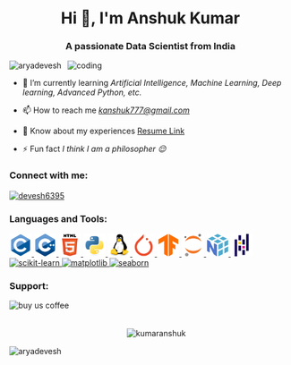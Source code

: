 
<h1 align="center">Hi 👋, I'm Anshuk Kumar</h1>
<h3 align="center">A passionate Data Scientist from India</h3>
<img align="right" alt="coding" width="400" src="https://user-images.githubusercontent.com/55389276/140866485-8fb1c876-9a8f-4d6a-98dc-08c4981eaf70.gif">


<p align="left"> <img src="https://komarev.com/ghpvc/?username=aryadevesh&label=Profile%20views&color=0e75b6&style=flat" alt="aryadevesh" /> </p>

- 🌱 I’m currently learning *Artificial Intelligence, Machine Learning, Deep learning, Advanced Python, etc.*


- 📫 How to reach me *kanshuk777@gmail.com*

- 📄 Know about my experiences [Resume Link](https://drive.google.com/file/d/1Pb2lXlkznesqiWvHwOGPabSHYGQZSl8r/view?usp=sharing)

- ⚡ Fun fact *I think I am a philosopher 😌*   

<h3 align="left">Connect with me:</h3>
<p align="left">
<a href="https://www.linkedin.com/in/anshuk-kumar-700806239/" target="blank"><img align="center" src="https://raw.githubusercontent.com/rahuldkjain/github-profile-readme-generator/master/src/images/icons/Social/linked-in-alt.svg" alt="devesh6395" height="30" width="40" /></a>
<!-- <a href="https://instagram.com/devesharya" target="blank"><img align="center" src="https://raw.githubusercontent.com/rahuldkjain/github-profile-readme-generator/master/src/images/icons/Social/instagram.svg" alt="_devesharya_" height="30" width="40" /></a> -->
</p>
<!--
<h3 align="left">Languages and Tools:</h3>
<p align="left"> <a href="https://www.cprogramming.com/" target="_blank" rel="noreferrer"> <img src="https://raw.githubusercontent.com/devicons/devicon/master/icons/c/c-original.svg" alt="c" width="40" height="40"/> </a> <a href="https://www.w3schools.com/cpp/" target="_blank" rel="noreferrer"> <img src="https://raw.githubusercontent.com/devicons/devicon/master/icons/cplusplus/cplusplus-original.svg" alt="cplusplus" width="40" height="40"/> </a> <a href="https://www.w3schools.com/css/" target="_blank" rel="noreferrer"> <img src="https://raw.githubusercontent.com/devicons/devicon/master/icons/css3/css3-original-wordmark.svg" alt="css3" width="40" height="40"/> </a> <a href="https://firebase.google.com/" target="_blank" rel="noreferrer"> <img src="https://www.vectorlogo.zone/logos/firebase/firebase-icon.svg" alt="firebase" width="40" height="40"/> </a> <a href="https://flutter.dev" target="_blank" rel="noreferrer"> <img src="https://www.vectorlogo.zone/logos/flutterio/flutterio-icon.svg" alt="flutter" width="40" height="40"/> </a> <a href="https://www.w3.org/html/" target="_blank" rel="noreferrer"> <img src="https://raw.githubusercontent.com/devicons/devicon/master/icons/html5/html5-original-wordmark.svg" alt="html5" width="40" height="40"/> </a> <a href="https://developer.mozilla.org/en-US/docs/Web/JavaScript" target="_blank" rel="noreferrer"> <img src="https://raw.githubusercontent.com/devicons/devicon/master/icons/javascript/javascript-original.svg" alt="javascript" width="40" height="40"/> </a> <a href="https://www.linux.org/" target="_blank" rel="noreferrer"> <img src="https://raw.githubusercontent.com/devicons/devicon/master/icons/linux/linux-original.svg" alt="linux" width="40" height="40"/> </a> <a href="https://www.mongodb.com/" target="_blank" rel="noreferrer"> <img src="https://raw.githubusercontent.com/devicons/devicon/master/icons/mongodb/mongodb-original-wordmark.svg" alt="mongodb" width="40" height="40"/> </a> <a href="https://nodejs.org" target="_blank" rel="noreferrer"> <img src="https://raw.githubusercontent.com/devicons/devicon/master/icons/nodejs/nodejs-original-wordmark.svg" alt="nodejs" width="40" height="40"/> </a> <a href="https://www.python.org" target="_blank" rel="noreferrer"> <img src="https://raw.githubusercontent.com/devicons/devicon/master/icons/python/python-original.svg" alt="python" width="40" height="40"/> </a> <a href="https://reactjs.org/" target="_blank" rel="noreferrer"> <img src="https://raw.githubusercontent.com/devicons/devicon/master/icons/react/react-original-wordmark.svg" alt="react" width="40" height="40"/> </a> </p>
-->
<h3 align="left">Languages and Tools:</h3>
<p align="left"> 
  <a href="https://www.cprogramming.com/" target="_blank" rel="noreferrer"> 
    <img src="https://raw.githubusercontent.com/devicons/devicon/master/icons/c/c-original.svg" alt="c" width="40" height="40"/> 
  </a> 
  <a href="https://www.w3schools.com/cpp/" target="_blank" rel="noreferrer"> 
    <img src="https://raw.githubusercontent.com/devicons/devicon/master/icons/cplusplus/cplusplus-original.svg" alt="cplusplus" width="40" height="40"/> 
  </a> 
  <a href="https://www.w3.org/html/" target="_blank" rel="noreferrer"> 
    <img src="https://raw.githubusercontent.com/devicons/devicon/master/icons/html5/html5-original-wordmark.svg" alt="html5" width="40" height="40"/> 
  </a> 
  <a href="https://www.python.org" target="_blank" rel="noreferrer"> 
    <img src="https://raw.githubusercontent.com/devicons/devicon/master/icons/python/python-original.svg" alt="python" width="40" height="40"/> 
  </a> 
  <a href="https://www.linux.org/" target="_blank" rel="noreferrer"> 
    <img src="https://raw.githubusercontent.com/devicons/devicon/master/icons/linux/linux-original.svg" alt="linux" width="40" height="40"/> 
  </a> 
  <a href="https://pytorch.org/" target="_blank" rel="noreferrer"> 
    <img src="https://raw.githubusercontent.com/devicons/devicon/master/icons/pytorch/pytorch-original.svg" alt="pytorch" width="40" height="40"/> 
  </a> 
  <a href="https://www.tensorflow.org/" target="_blank" rel="noreferrer"> 
    <img src="https://raw.githubusercontent.com/devicons/devicon/master/icons/tensorflow/tensorflow-original.svg" alt="tensorflow" width="40" height="40"/> 
  </a> 
  <a href="https://jupyter.org/" target="_blank" rel="noreferrer"> 
    <img src="https://raw.githubusercontent.com/devicons/devicon/master/icons/jupyter/jupyter-original.svg" alt="jupyter" width="40" height="40"/> 
  </a> 
  <a href="https://numpy.org/" target="_blank" rel="noreferrer"> 
    <img src="https://raw.githubusercontent.com/devicons/devicon/master/icons/numpy/numpy-original.svg" alt="numpy" width="40" height="40"/> 
  </a> 
  <a href="https://pandas.pydata.org/" target="_blank" rel="noreferrer"> 
    <img src="https://raw.githubusercontent.com/devicons/devicon/master/icons/pandas/pandas-original.svg" alt="pandas" width="40" height="40"/> 
  </a> 
  <a href="https://scikit-learn.org/" target="_blank" rel="noreferrer"> 
    <img src="https://upload.wikimedia.org/wikipedia/commons/0/05/Scikit_learn_logo_small.svg" alt="scikit-learn" width="40" height="40"/> 
  </a> 
  <a href="https://matplotlib.org/" target="_blank" rel="noreferrer"> 
    <img src="https://upload.wikimedia.org/wikipedia/commons/8/84/Matplotlib_icon.svg" alt="matplotlib" width="40" height="40"/> 
  </a> 
  <a href="https://seaborn.pydata.org/" target="_blank" rel="noreferrer"> 
    <img src="https://seaborn.pydata.org/_static/logo-wide-lightbg.svg" alt="seaborn" width="40" height="40"/> 
  </a> 
</p>


<h3 align="left">Support:</h3>
<p><a href="https://www.buymeacoffee.com/aryadevesh"> <img align="left" src="https://cdn.buymeacoffee.com/buttons/v2/default-yellow.png" height="50" width="210" alt="buy us coffee" /></a></p><br><br>
<!--
<p><img align="center" src="https://github-readme-stats.vercel.app/api/top-langs?username=aryadevesh&show_icons=true&locale=en&layout=compact" alt="aryadevesh" /></p>
-->
<p><img align="center" src="https://github-readme-stats.vercel.app/api/top-langs?username=kumaranshuk&show_icons=true&locale=en&layout=compact" alt="kumaranshuk" /></p>


<p><img align="center" src="https://github-readme-streak-stats.herokuapp.com/?user=aryadevesh&" alt="aryadevesh" /></p>
